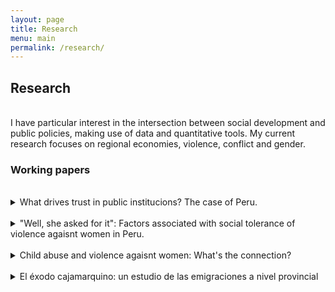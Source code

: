```yaml
---
layout: page
title: Research
menu: main
permalink: /research/
---
```


## Research

<br />
I have particular interest in the intersection between social development and public policies, making use of data and quantitative tools. My current research focuses on regional economies, violence, conflict and gender.

### Working papers
<br />

<details>
    <summary>What drives trust in public institucions? The case of Peru.</summary>
    <br />
    This paper, .

</details>
 <br />
<details>
    <summary> "Well, she asked for it": Factors associated with social tolerance of violence agaisnt women in Peru.</summary>
    <br />
    This is a research project . 


</details>

<br />
<details>
    <summary>Child abuse and violence agaisnt women: What's the connection? </summary>
    <br />
    This is a project in an early stage.


</details>

<br />
<details>
    <summary>El éxodo cajamarquino: un estudio de las emigraciones a nivel provincial</summary>
    <br />
    This is a project in an early stage..

<br />
    
### In progress
<br />

<details>
    <summary>Los efectos diferenciados del conflicto armado interno sobre el empleo en el Perú (with Juan Salavarriga).</summary>
    <br />
    This paper, .
</details>
 <br />
<details>
    <summary> ¿Empodera la educación a las mujeres? El impacto de la educación sobre la violencia de pareja (with Juan Salavarriga).</summary>
    <br />
    This is a research project . 
